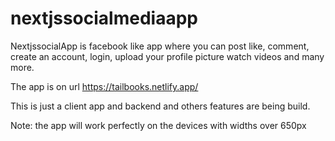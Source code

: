 # nextjssocialmediaapp

NextjssocialApp is facebook like app where you can post like, comment, create an account, login, upload your profile picture watch videos and many more.

The app is on url https://tailbooks.netlify.app/

This is just a client app and backend and others features are being build.

Note: the app will work perfectly on the devices with widths over 650px
